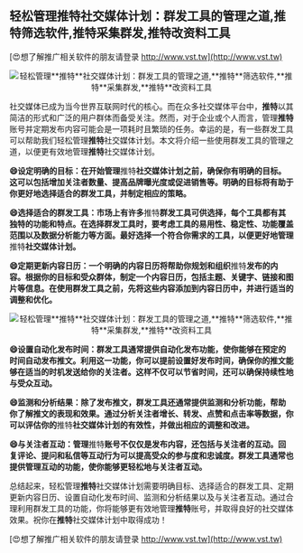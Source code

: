 ## **轻松管理**推特**社交媒体计划：群发工具的管理之道,**推特**筛选软件,**推特**采集群发,**推特**改资料工具**

[😍想了解推广相关软件的朋友请登录 http://www.vst.tw](http://www.vst.tw)

 <center><img src="https://vst.tw/MP4/tuiguang/png/1.png" alt="轻松管理**推特**社交媒体计划：群发工具的管理之道,**推特**筛选软件,**推特**采集群发,**推特**改资料工具"></center>

社交媒体已成为当今世界互联网时代的核心。而在众多社交媒体平台中，**推特**以其简洁的形式和广泛的用户群体而备受关注。然而，对于企业或个人而言，管理**推特**账号并定期发布内容可能会是一项耗时且繁琐的任务。幸运的是，有一些群发工具可以帮助我们轻松管理**推特**社交媒体计划。本文将介绍一些使用群发工具的管理之道，以便更有效地管理**推特**社交媒体计划。

**😄设定明确的目标：在开始管理**推特**社交媒体计划之前，确保你有明确的目标。这可以包括增加关注者数量、提高品牌曝光度或促进销售等。明确的目标将有助于你更好地选择适合的群发工具，并制定相应的策略。**

**😄选择适合的群发工具：市场上有许多**推特**群发工具可供选择，每个工具都有其独特的功能和特点。在选择群发工具时，要考虑工具的易用性、稳定性、功能覆盖范围以及数据分析能力等方面。最好选择一个符合你需求的工具，以便更好地管理**推特**社交媒体计划。**

**😄定期更新内容日历：一个明确的内容日历将帮助你规划和组织**推特**发布的内容。根据你的目标和受众群体，制定一个内容日历，包括主题、关键字、链接和图片等信息。在使用群发工具之前，先将这些内容添加到内容日历中，并进行适当的调整和优化。**

 <center><img src="https://vst.tw/MP4/tuiguang/png/5.png" alt="轻松管理**推特**社交媒体计划：群发工具的管理之道,**推特**筛选软件,**推特**采集群发,**推特**改资料工具"></center>

**😄设置自动化发布时间：群发工具通常提供自动化发布功能，使你能够在预定的时间自动发布推文。利用这一功能，你可以提前设置好发布时间，确保你的推文能够在适当的时机发送给你的关注者。这样不仅可以节省时间，还可以确保持续性地与受众互动。**

**😄监测和分析结果：除了发布推文，群发工具还通常提供监测和分析功能，帮助你了解推文的表现和效果。通过分析关注者增长、转发、点赞和点击率等数据，你可以评估你的**推特**社交媒体计划的有效性，并做出相应的调整和改进。**

**😄与关注者互动：管理**推特**账号不仅仅是发布内容，还包括与关注者的互动。回复评论、提问和私信等互动行为可以提高受众的参与度和忠诚度。群发工具通常也提供管理互动的功能，使你能够更轻松地与关注者互动。**

总结起来，轻松管理**推特**社交媒体计划需要明确目标、选择适合的群发工具、定期更新内容日历、设置自动化发布时间、监测和分析结果以及与关注者互动。通过合理利用群发工具的功能，你将能够更有效地管理**推特**账号，并取得良好的社交媒体效果。祝你在**推特**社交媒体计划中取得成功！

[😍想了解推广相关软件的朋友请登录 http://www.vst.tw](http://www.vst.tw)



